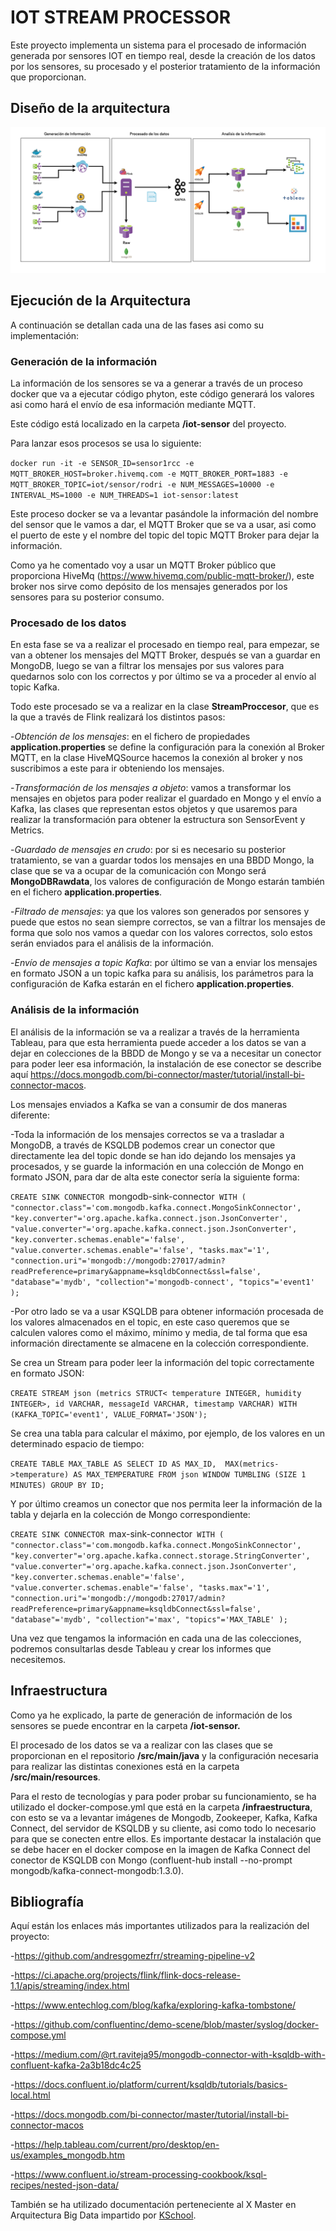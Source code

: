 # IOT STREAM PROCESSOR


Este proyecto implementa un sistema para el procesado de información generada por sensores IOT en tiempo real, desde la creación de los datos por los sensores, su procesado y el posterior tratamiento de la información que proporcionan.



## Diseño de la arquitectura
![Diseño de la arquitectura](/arquitectura/Diagrama-arquitectura.png)



## Ejecución de la Arquitectura

A continuación se detallan cada una de las fases asi como su implementación:


### Generación de la información

La información de los sensores se va a generar a través de un proceso docker que va a ejecutar código phyton, este código generará los valores asi como hará el envío de esa información mediante MQTT.

Este código está localizado en la carpeta **/iot-sensor** del proyecto.

Para lanzar esos procesos se usa lo siguiente:

`docker run -it -e SENSOR_ID=sensor1rcc -e MQTT_BROKER_HOST=broker.hivemq.com -e MQTT_BROKER_PORT=1883 -e MQTT_BROKER_TOPIC=iot/sensor/rodri -e NUM_MESSAGES=10000 -e INTERVAL_MS=1000 -e NUM_THREADS=1 iot-sensor:latest
`

Este proceso docker se va a levantar pasándole la información del nombre del sensor que le vamos a dar, el MQTT Broker que se va a usar, asi como el puerto de este y el nombre del topic del topic MQTT Broker para dejar la información.

Como ya he comentado voy a usar un MQTT Broker público que proporciona HiveMq (https://www.hivemq.com/public-mqtt-broker/), este broker nos sirve como depósito de los mensajes generados por los sensores para su posterior consumo.


### Procesado de los datos

En esta fase se va a realizar el procesado en tiempo real, para empezar, se van a obtener los mensajes del MQTT Broker, después se van a guardar en MongoDB, luego se van a filtrar los mensajes por sus valores para quedarnos solo con los correctos y por último se va a proceder al envío al topic Kafka.

Todo este procesado se va a realizar en la clase **StreamProccesor**, que es la que a través de Flink realizará los distintos pasos:

-_Obtención de los mensajes_: en el fichero de propiedades **application.properties** se define la configuración para la conexión al Broker MQTT, en la clase HiveMQSource hacemos la conexión al broker y nos suscribimos a este para ir obteniendo los mensajes.

-_Transformación de los mensajes a objeto_: vamos a transformar los mensajes en objetos para poder realizar el guardado en Mongo y el envío a Kafka, las clases que representan estos objetos y que usaremos para realizar la transformación para obtener la estructura son SensorEvent y Metrics.

-_Guardado de mensajes en crudo_: por si es necesario su posterior tratamiento, se van a guardar todos los mensajes en una BBDD Mongo, la clase que se va a ocupar de la comunicación con Mongo será **MongoDBRawdata**, los valores de configuración de Mongo estarán también en el fichero **application.properties**.
 
-_Filtrado de mensajes_: ya que los valores son generados por sensores y puede que estos no sean siempre correctos, se van a filtrar los mensajes de forma que solo nos vamos a quedar con los valores correctos, solo estos serán enviados para el análisis de la información.

-_Envío de mensajes a topic Kafka_: por último se van a enviar los mensajes en formato JSON a un topic kafka para su análisis, los parámetros para la configuración de Kafka estarán en el fichero **application.properties**.


### Análisis de la información

El análisis de la información se va a realizar a través de la herramienta Tableau, para que esta herramienta puede acceder a los datos se van a dejar en colecciones de la BBDD de Mongo y se va a necesitar un conector para poder leer esa información, la instalación de ese conector se describe aquí https://docs.mongodb.com/bi-connector/master/tutorial/install-bi-connector-macos.

Los mensajes enviados a Kafka se van a consumir de dos maneras diferente:

-Toda la información de los mensajes correctos se va a trasladar a MongoDB, a través de KSQLDB podemos crear un conector que directamente lea del topic donde se han ido dejando los mensajes ya procesados, y se guarde la información en una colección de Mongo en formato JSON, para dar de alta este conector sería la siguiente forma:

`CREATE SINK CONNECTOR `mongodb-sink-connector` WITH (
"connector.class"='com.mongodb.kafka.connect.MongoSinkConnector',
"key.converter"='org.apache.kafka.connect.json.JsonConverter',
"value.converter"='org.apache.kafka.connect.json.JsonConverter',
"key.converter.schemas.enable"='false',
"value.converter.schemas.enable"='false',
"tasks.max"='1',
"connection.uri"='mongodb://mongodb:27017/admin?readPreference=primary&appname=ksqldbConnect&ssl=false',
"database"='mydb',
"collection"='mongodb-connect',
"topics"='event1'
);`

-Por otro lado se va a usar KSQLDB para obtener información procesada de los valores almacenados en el topic, en este caso queremos que se calculen valores como el máximo, mínimo y media, de tal forma que esa información directamente se almacene en la colección correspondiente.
    
Se crea un Stream para poder leer la información del topic correctamente en formato JSON:

`CREATE STREAM json
(metrics STRUCT<
temperature INTEGER,
humidity INTEGER>,
id VARCHAR,
messageId VARCHAR,
timestamp VARCHAR)
WITH (KAFKA_TOPIC='event1', VALUE_FORMAT='JSON');`

Se crea una tabla para calcular el máximo, por ejemplo, de los valores en un determinado espacio de tiempo:
    
`CREATE TABLE MAX_TABLE AS
SELECT ID AS MAX_ID, 
MAX(metrics->temperature) AS MAX_TEMPERATURE
FROM json
WINDOW TUMBLING (SIZE 1 MINUTES)
GROUP BY ID;`

Y por último creamos un conector que nos permita leer la información de la tabla y dejarla en la colección de Mongo correspondiente:

`CREATE SINK CONNECTOR `max-sink-connector` WITH (
"connector.class"='com.mongodb.kafka.connect.MongoSinkConnector',
"key.converter"='org.apache.kafka.connect.storage.StringConverter',
"value.converter"='org.apache.kafka.connect.json.JsonConverter',
"key.converter.schemas.enable"='false',
"value.converter.schemas.enable"='false',
"tasks.max"='1',
"connection.uri"='mongodb://mongodb:27017/admin?readPreference=primary&appname=ksqldbConnect&ssl=false',
"database"='mydb',
"collection"='max',
"topics"='MAX_TABLE'
);`

Una vez que tengamos la información en cada una de las colecciones, podremos consultarlas desde Tableau y crear los informes que necesitemos.



## Infraestructura

Como ya he explicado, la parte de generación de información de los sensores se puede encontrar en la carpeta **/iot-sensor.**

El procesado de los datos se va a realizar con las clases que se proporcionan en el repositorio **/src/main/java** y la configuración necesaria para realizar las distintas conexiones está en la carpeta **/src/main/resources**.

Para el resto de tecnologías y para poder probar su funcionamiento, se ha utilizado el docker-compose.yml que está en la carpeta **/infraestructura**, con esto se va a levantar imágenes de Mongodb, Zookeeper, Kafka, Kafka Connect, del servidor de KSQLDB y su cliente, asi como todo lo necesario para que se conecten entre ellos. Es importante destacar la instalación que se debe hacer en el docker compose en la imagen de Kafka Connect del conector de KSQLDB con Mongo (confluent-hub install --no-prompt mongodb/kafka-connect-mongodb:1.3.0).



## Bibliografía

Aquí están los enlaces más importantes utilizados para la realización del proyecto:

-https://github.com/andresgomezfrr/streaming-pipeline-v2

-https://ci.apache.org/projects/flink/flink-docs-release-1.1/apis/streaming/index.html

-https://www.entechlog.com/blog/kafka/exploring-kafka-tombstone/

-https://github.com/confluentinc/demo-scene/blob/master/syslog/docker-compose.yml

-https://medium.com/@rt.raviteja95/mongodb-connector-with-ksqldb-with-confluent-kafka-2a3b18dc4c25

-https://docs.confluent.io/platform/current/ksqldb/tutorials/basics-local.html

-https://docs.mongodb.com/bi-connector/master/tutorial/install-bi-connector-macos

-https://help.tableau.com/current/pro/desktop/en-us/examples_mongodb.htm

-https://www.confluent.io/stream-processing-cookbook/ksql-recipes/nested-json-data/

También se ha utilizado documentación perteneciente al X Master en Arquitectura Big Data impartido por [KSchool](http://www.kschool.com).

    